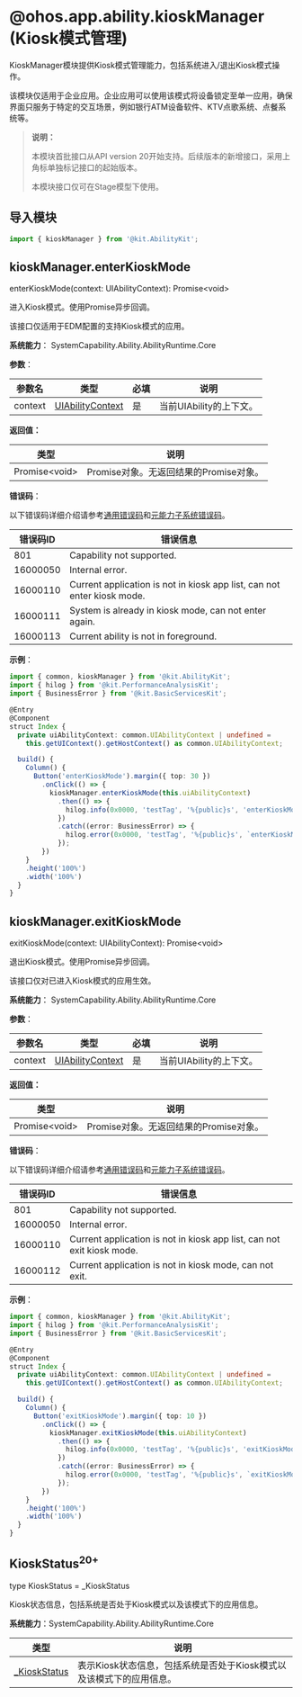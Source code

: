# @ohos.app.ability.kioskManager (Kiosk模式管理)
<!--Kit: Ability Kit-->
<!--Subsystem: Ability-->
<!--Owner: @zhu-feimo-->
<!--Designer: @ccllee1-->
<!--Tester: @lixueqing513-->
<!--Adviser: @huipeizi-->

KioskManager模块提供Kiosk模式管理能力，包括系统进入/退出Kiosk模式操作。

该模块仅适用于企业应用。企业应用可以使用该模式将设备锁定至单一应用，确保界面只服务于特定的交互场景，例如银行ATM设备软件、KTV点歌系统、点餐系统等。

> **说明：**
>
> 本模块首批接口从API version 20开始支持。后续版本的新增接口，采用上角标单独标记接口的起始版本。
>
> 本模块接口仅可在Stage模型下使用。

## 导入模块

```ts
import { kioskManager } from '@kit.AbilityKit';
```

## kioskManager.enterKioskMode

enterKioskMode(context: UIAbilityContext): Promise&lt;void&gt;

进入Kiosk模式。使用Promise异步回调。

该接口仅适用于EDM配置的支持Kiosk模式的应用。

**系统能力**： SystemCapability.Ability.AbilityRuntime.Core

**参数**：

| 参数名 | 类型 | 必填 | 说明 |
|--------|------|------|------|
| context | [UIAbilityContext](../apis-ability-kit/js-apis-inner-application-uiAbilityContext.md) | 是 | 当前UIAbility的上下文。 |

**返回值：**

| 类型 | 说明 |
|------|------|
| Promise&lt;void&gt; | Promise对象。无返回结果的Promise对象。 |

**错误码**：

以下错误码详细介绍请参考[通用错误码](../errorcode-universal.md)和[元能力子系统错误码](errorcode-ability.md)。

| 错误码ID | 错误信息 |
|---------|---------|
| 801 | Capability not supported. |
| 16000050 | Internal error. |
| 16000110 | Current application is not in kiosk app list, can not enter kiosk mode. |
| 16000111 | System is already in kiosk mode, can not enter again. |
| 16000113 | Current ability is not in foreground. |

**示例**：

```ts
import { common, kioskManager } from '@kit.AbilityKit';
import { hilog } from '@kit.PerformanceAnalysisKit';
import { BusinessError } from '@kit.BasicServicesKit';

@Entry
@Component
struct Index {
  private uiAbilityContext: common.UIAbilityContext | undefined =
    this.getUIContext().getHostContext() as common.UIAbilityContext;

  build() {
    Column() {
      Button('enterKioskMode').margin({ top: 30 })
        .onClick(() => {
          kioskManager.enterKioskMode(this.uiAbilityContext)
            .then(() => {
              hilog.info(0x0000, 'testTag', '%{public}s', 'enterKioskMode success');
            })
            .catch((error: BusinessError) => {
              hilog.error(0x0000, 'testTag', '%{public}s', `enterKioskMode failed:${JSON.stringify(error)}`);
            });
        })
    }
    .height('100%')
    .width('100%')
  }
}
```

## kioskManager.exitKioskMode

exitKioskMode(context: UIAbilityContext): Promise&lt;void&gt;

退出Kiosk模式。使用Promise异步回调。

该接口仅对已进入Kiosk模式的应用生效。

**系统能力**： SystemCapability.Ability.AbilityRuntime.Core

**参数**：

| 参数名 | 类型 | 必填 | 说明 |
|--------|------|------|------|
| context | [UIAbilityContext](../apis-ability-kit/js-apis-inner-application-uiAbilityContext.md) | 是 | 当前UIAbility的上下文。 |

**返回值：**

| 类型 | 说明 |
|------|------|
| Promise&lt;void&gt; | Promise对象。无返回结果的Promise对象。 |

**错误码**：

以下错误码详细介绍请参考[通用错误码](../errorcode-universal.md)和[元能力子系统错误码](errorcode-ability.md)。

| 错误码ID | 错误信息 |
|---------|---------|
| 801 | Capability not supported. |
| 16000050 | Internal error. |
| 16000110 | Current application is not in kiosk app list, can not exit kiosk mode. |
| 16000112 | Current application is not in kiosk mode, can not exit. |

**示例**：

```ts
import { common, kioskManager } from '@kit.AbilityKit';
import { hilog } from '@kit.PerformanceAnalysisKit';
import { BusinessError } from '@kit.BasicServicesKit';

@Entry
@Component
struct Index {
  private uiAbilityContext: common.UIAbilityContext | undefined =
    this.getUIContext().getHostContext() as common.UIAbilityContext;

  build() {
    Column() {
      Button('exitKioskMode').margin({ top: 10 })
        .onClick(() => {
          kioskManager.exitKioskMode(this.uiAbilityContext)
            .then(() => {
              hilog.info(0x0000, 'testTag', '%{public}s', 'exitKioskMode success');
            })
            .catch((error: BusinessError) => {
              hilog.error(0x0000, 'testTag', '%{public}s', `exitKioskMode failed:${JSON.stringify(error)}`);
            });
        })
    }
    .height('100%')
    .width('100%')
  }
}
```

## KioskStatus<sup>20+</sup>

type KioskStatus = _KioskStatus

Kiosk状态信息，包括系统是否处于Kiosk模式以及该模式下的应用信息。

**系统能力**：SystemCapability.Ability.AbilityRuntime.Core

| 类型 | 说明 |
| --- | --- |
| [_KioskStatus](js-apis-application-KioskStatus.md#kioskstatus) | 表示Kiosk状态信息，包括系统是否处于Kiosk模式以及该模式下的应用信息。 |
